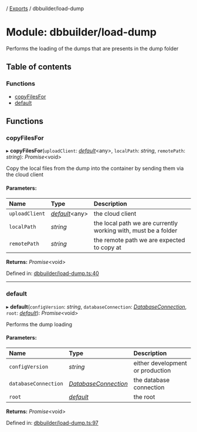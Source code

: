 [](../README.md) / [Exports](../modules.md) / dbbuilder/load-dump

# Module: dbbuilder/load-dump

Performs the loading of the dumps that are presents in the dump folder

## Table of contents

### Functions

- [copyFilesFor](dbbuilder_load_dump.md#copyfilesfor)
- [default](dbbuilder_load_dump.md#default)

## Functions

### copyFilesFor

▸ **copyFilesFor**(`uploadClient`: [*default*](../classes/server_services_base_storageprovider.default.md)<any\>, `localPath`: *string*, `remotePath`: *string*): *Promise*<void\>

Copy the local files from the dump into the container by sending
them via the cloud client

#### Parameters:

Name | Type | Description |
:------ | :------ | :------ |
`uploadClient` | [*default*](../classes/server_services_base_storageprovider.default.md)<any\> | the cloud client   |
`localPath` | *string* | the local path we are currently working with, must be a folder   |
`remotePath` | *string* | the remote path we are expected to copy at    |

**Returns:** *Promise*<void\>

Defined in: [dbbuilder/load-dump.ts:40](https://github.com/onzag/itemize/blob/0569bdf2/dbbuilder/load-dump.ts#L40)

___

### default

▸ **default**(`configVersion`: *string*, `databaseConnection`: [*DatabaseConnection*](../classes/database.databaseconnection.md), `root`: [*default*](../classes/root.default.md)): *Promise*<void\>

Performs the dump loading

#### Parameters:

Name | Type | Description |
:------ | :------ | :------ |
`configVersion` | *string* | either development or production   |
`databaseConnection` | [*DatabaseConnection*](../classes/database.databaseconnection.md) | the database connection   |
`root` | [*default*](../classes/root.default.md) | the root    |

**Returns:** *Promise*<void\>

Defined in: [dbbuilder/load-dump.ts:97](https://github.com/onzag/itemize/blob/0569bdf2/dbbuilder/load-dump.ts#L97)
